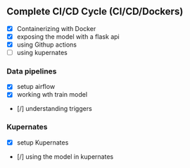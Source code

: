 ## Complete CI/CD Cycle (CI/CD/Dockers)
- [x] Containerizing with Docker
- [x] exposing the model with a flask api
- [x] using Githup actions
- [ ] using kupernates

### Data pipelines
- [x] setup airflow
- [x] working wth train model
- [/] understanding triggers

### Kupernates
- [x] setup Kupernates
- [/] using the model in kupernates
